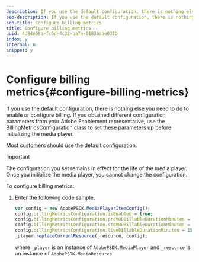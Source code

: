 ```yaml
---
description: If you use the default configuration, there is nothing else you need to do to enable or configure billing. If you obtained different configuration parameters from your Adobe Enablement representative, use the BillingMetricsConfiguration class to set these parameters up before initializing the media player.
seo-description: If you use the default configuration, there is nothing else you need to do to enable or configure billing. If you obtained different configuration parameters from your Adobe Enablement representative, use the BillingMetricsConfiguration class to set these parameters up before initializing the media player.
seo-title: Configure billing metrics
title: Configure billing metrics
uuid: 4d84e58a-fc6d-4c32-ba7e-0183baae031b
index: y
internal: n
snippet: y
---
```


# Configure billing metrics{#configure-billing-metrics}

If you use the default configuration, there is nothing else you need to do to enable or configure billing. If you obtained different configuration parameters from your Adobe Enablement representative, use the BillingMetricsConfiguration class to set these parameters up before initializing the media player.

Most customers should use the default configuration.

>[!IMPORTANT]
>
>The configuration you set remains in effect for the life of the media player. Once you initialize the media player, you cannot change the configuration.

To configure billing metrics: 

1. Enter the following code sample.

   ```js
   var config = new AdobePSDK.MediaPlayerItemConfig(); 
   config.billingMetricsConfiguration.isEnabled = true; 
   config.billingMetricsConfiguration.proVODBillableDurationMinutes = 60; 
   config.billingMetricsConfiguration.stdVODBillableDurationMinutes = 30; 
   config.billingMetricsConfiguration.liveBillableDurationMinutes = 15; 
   _player.replaceCurrentResource(_resource, config);
   ```

   where `_player` is an instance of `AdobePSDK.MediaPlayer` and `_resource` is an instance of `AdobePSDK.MediaResource`. 

